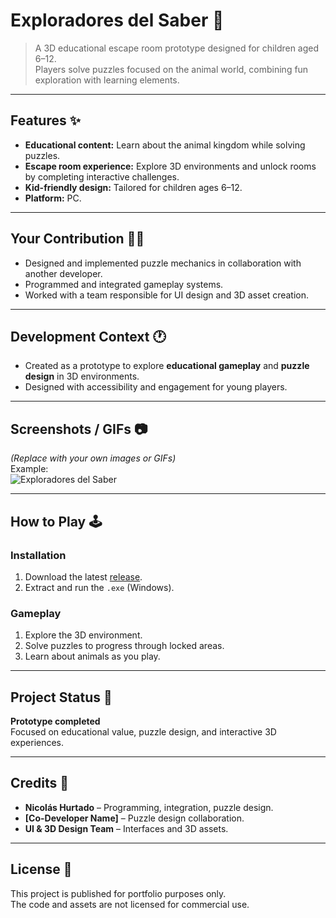# Exploradores del Saber 🐾

> A 3D educational escape room prototype designed for children aged 6–12.  
> Players solve puzzles focused on the animal world, combining fun exploration with learning elements.

---

## Features ✨
- **Educational content:** Learn about the animal kingdom while solving puzzles.
- **Escape room experience:** Explore 3D environments and unlock rooms by completing interactive challenges.
- **Kid-friendly design:** Tailored for children ages 6–12.
- **Platform:** PC.

---

## Your Contribution 👨‍💻
- Designed and implemented puzzle mechanics in collaboration with another developer.
- Programmed and integrated gameplay systems.
- Worked with a team responsible for UI design and 3D asset creation.

---

## Development Context 🕐
- Created as a prototype to explore **educational gameplay** and **puzzle design** in 3D environments.
- Designed with accessibility and engagement for young players.

---

## Screenshots / GIFs 📷
*(Replace with your own images or GIFs)*  
Example:  
![Exploradores del Saber](Docs/exploradores_del_saber.gif)

---

## How to Play 🕹
### Installation
1. Download the latest [release](../../releases).
2. Extract and run the `.exe` (Windows).

### Gameplay
1. Explore the 3D environment.
2. Solve puzzles to progress through locked areas.
3. Learn about animals as you play.

---

## Project Status 🚧
**Prototype completed**  
Focused on educational value, puzzle design, and interactive 3D experiences.

---

## Credits 👥
- **Nicolás Hurtado** – Programming, integration, puzzle design.
- **[Co-Developer Name]** – Puzzle design collaboration.
- **UI & 3D Design Team** – Interfaces and 3D assets.

---

## License 📄
This project is published for portfolio purposes only.  
The code and assets are not licensed for commercial use.
